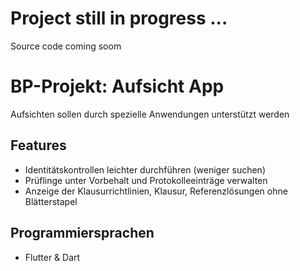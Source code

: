 # Project still in progress ... 
Source code coming soom 

# BP-Projekt: Aufsicht App

Aufsichten sollen durch spezielle Anwendungen unterstützt werden

## Features

- Identitätskontrollen leichter durchführen (weniger suchen)
- Prüflinge unter Vorbehalt und Protokolleeinträge verwalten
- Anzeige der Klausurrichtlinien, Klausur, Referenzlösungen ohne Blätterstapel

## Programmiersprachen

- Flutter & Dart 
